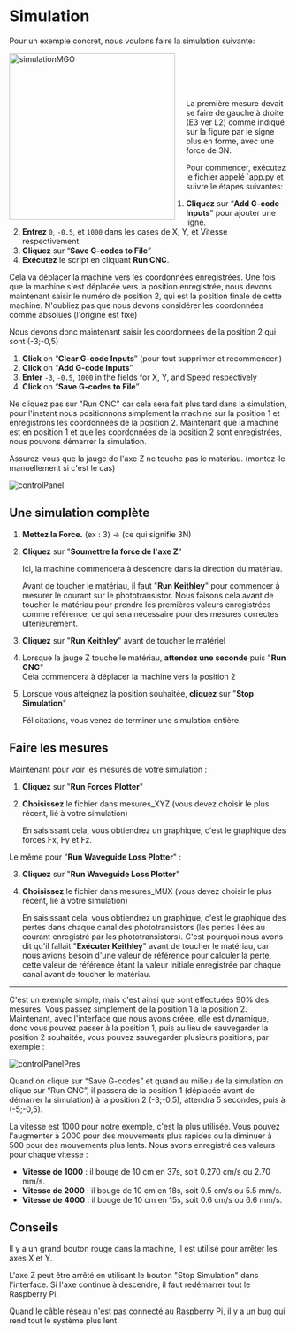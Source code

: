 # Simulation

Pour un exemple concret, nous voulons faire la simulation suivante:

<p align="left">
  <img src="https://github.com/alexchidiac7/projet_ecole_ard/assets/54644626/a602c51f-e945-476a-aec4-3600502a77dc" alt="simulationMGO" style="width:300px; float:left; margin-right:20px;" />

  <br/><br/><br/><br/>

  La première mesure devait se faire de gauche à droite (E3 ver L2) comme indiqué sur la figure par le signe plus en forme, avec une force de 3N.

</p>

Pour commencer, exécutez le fichier appelé `app.py et suivre le étapes suivantes:

1. **Cliquez** sur “**Add G-code Inputs**” pour ajouter une ligne.
2. **Entrez** `0`, `-0.5`, et `1000` dans les cases de X, Y, et Vitesse respectivement.
3. **Cliquez** sur “**Save G-codes to File**”
4. **Exécutez** le script en cliquant **Run CNC**.

Cela va déplacer la machine vers les coordonnées enregistrées.
Une fois que la machine s'est déplacée vers la position enregistrée, nous devons maintenant saisir le numéro de position 2, qui est la position finale de cette machine. N'oubliez pas que nous devons considérer les coordonnées comme absolues (l'origine est fixe)

Nous devons donc maintenant saisir les coordonnées de la position 2 qui sont (-3;-0,5)

1. **Click** on “**Clear G-code Inputs**” (pour tout supprimer et recommencer.)
2. **Click** on “**Add G-code Inputs**”
3. **Enter** `-3`, `-0.5`, `1000` in the fields for X, Y, and Speed respectively
4. **Click** on “**Save G-codes to File**”



Ne cliquez pas sur "Run CNC" car cela sera fait plus tard dans la simulation, pour l'instant nous positionnons simplement la machine sur la position 1 et enregistrons les coordonnées de la position 2.
Maintenant que la machine est en position 1 et que les coordonnées de la position 2 sont enregistrées, nous pouvons démarrer la simulation.

Assurez-vous que la jauge de l'axe Z ne touche pas le matériau. (montez-le manuellement si c'est le cas)

![controlPanel](https://github.com/alexchidiac7/projet_ecole_ard/assets/54644626/c4d822b8-2826-4adb-826c-c74d32b66b52)

## Une simulation complète

1. **Mettez la Force.** (ex : 3) -> (ce qui signifie 3N)
2. **Cliquez** sur "**Soumettre la force de l'axe Z**"

   Ici, la machine commencera à descendre dans la direction du matériau.

   Avant de toucher le matériau, il faut "**Run Keithley**" pour commencer à mesurer le courant sur le phototransistor. Nous faisons cela avant de toucher le matériau pour prendre les premières valeurs enregistrées comme référence, ce qui sera nécessaire pour des mesures correctes ultérieurement.

3. **Cliquez** sur "**Run Keithley**" avant de toucher le matériel
4. Lorsque la jauge Z touche le matériau, **attendez une seconde** puis "**Run CNC**"  
   Cela commencera à déplacer la machine vers la position 2
5. Lorsque vous atteignez la position souhaitée, **cliquez** sur "**Stop Simulation**"

   Félicitations, vous venez de terminer une simulation entière.

## Faire les mesures

Maintenant pour voir les mesures de votre simulation :

1. **Cliquez** sur "**Run Forces Plotter**"
2. **Choisissez** le fichier dans mesures_XYZ (vous devez choisir le plus récent, lié à votre simulation)

   En saisissant cela, vous obtiendrez un graphique, c'est le graphique des forces Fx, Fy et Fz.

Le même pour "**Run Waveguide Loss Plotter**" :

3. **Cliquez** sur "**Run Waveguide Loss Plotter**"
4. **Choisissez** le fichier dans mesures_MUX (vous devez choisir le plus récent, lié à votre simulation)

   En saisissant cela, vous obtiendrez un graphique, c'est le graphique des pertes dans chaque canal des phototransistors (les pertes liées au courant enregistré par les phototransistors). C'est pourquoi nous avons dit qu'il fallait "**Exécuter Keithley**" avant de toucher le matériau, car nous avions besoin d'une valeur de référence pour calculer la perte, cette valeur de référence étant la valeur initiale enregistrée par chaque canal avant de toucher le matériau.

---

C'est un exemple simple, mais c'est ainsi que sont effectuées 90% des mesures. Vous passez simplement de la position 1 à la position 2. Maintenant, avec l'interface que nous avons créée, elle est dynamique, donc vous pouvez passer à la position 1, puis au lieu de sauvegarder la position 2 souhaitée, vous pouvez sauvegarder plusieurs positions, par exemple :

![controlPanelPres](https://github.com/alexchidiac7/projet_ecole_ard/assets/54644626/ee8a76a6-529a-4f43-8023-94e560a29151)

Quand on clique sur “Save G-codes” et quand au milieu de la simulation on clique sur “Run CNC”, il passera de la position 1 (déplacée avant de démarrer la simulation) à la position 2 (-3;-0,5), attendra 5 secondes, puis à (-5;-0,5).

La vitesse est 1000 pour notre exemple, c'est la plus utilisée. Vous pouvez l'augmenter à 2000 pour des mouvements plus rapides ou la diminuer à 500 pour des mouvements plus lents. Nous avons enregistré ces valeurs pour chaque vitesse :

- **Vitesse de 1000** : il bouge de 10 cm en 37s, soit 0.270 cm/s ou 2.70 mm/s.
- **Vitesse de 2000** : il bouge de 10 cm en 18s, soit 0.5 cm/s ou 5.5 mm/s.
- **Vitesse de 4000** : il bouge de 10 cm en 15s, soit 0.6 cm/s ou 6.6 mm/s.

## Conseils

Il y a un grand bouton rouge dans la machine, il est utilisé pour arrêter les axes X et Y.

L'axe Z peut être arrêté en utilisant le bouton "Stop Simulation" dans l'interface. Si l'axe continue à descendre, il faut redémarrer tout le Raspberry Pi.

Quand le câble réseau n'est pas connecté au Raspberry Pi, il y a un bug qui rend tout le système plus lent.




